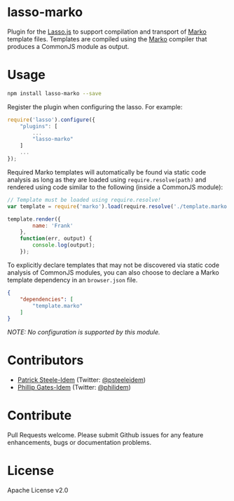 lasso-marko
===============

Plugin for the [Lasso.js](https://github.com/raptorjs/lasso) to support compilation and transport of [Marko](https://github.com/raptorjs/marko) template files. Templates are compiled using the [Marko](https://github.com/raptorjs/marko) compiler that produces a CommonJS module as output.

# Usage

```bash
npm install lasso-marko --save
```

Register the plugin when configuring the lasso. For example:
```js
require('lasso').configure({
    "plugins": [
        ...
        "lasso-marko"
    ]
    ...
});
```

Required Marko templates will automatically be found via static code analysis as long as they are loaded using `require.resolve(path)` and rendered using code similar to the following (inside a CommonJS module):

```javascript
// Template must be loaded using require.resolve!
var template = require('marko').load(require.resolve('./template.marko'));

template.render({
        name: 'Frank'
    },
    function(err, output) {
        console.log(output);
    });
```

To explicitly declare templates that may not be discovered via static code analysis of CommonJS modules, you can also choose to declare a Marko template dependency in an `browser.json` file.

```json
{
    "dependencies": [
        "template.marko"
    ]
}
```

_NOTE: No configuration is supported by this module._

# Contributors

* [Patrick Steele-Idem](https://github.com/patrick-steele-idem) (Twitter: [@psteeleidem](http://twitter.com/psteeleidem))
* [Phillip Gates-Idem](https://github.com/philidem/) (Twitter: [@philidem](https://twitter.com/philidem))

# Contribute

Pull Requests welcome. Please submit Github issues for any feature enhancements, bugs or documentation problems.

# License

Apache License v2.0
